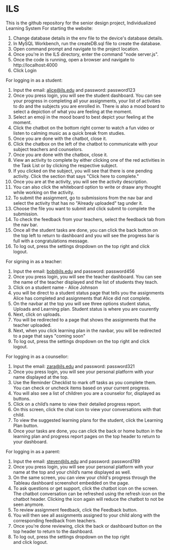 # ILS
This is the github repository for the senior design project, Individualized Learning System
For starting the website:
1. Change database details in the env file to the device's database details.
2. In MySQL Workbench, run the createDB.sql file to create the database.
3. Open command prompt and navigate to the project location.
4. Once you're in the ILS directory, enter the command "node server.js".
5. Once the code is running, open a browser and navigate to http://localhost:4000 
6. Click Login

For logging in as a student:
1. Input the email: alice@ils.edu and password: password123
2. Once you press login, you will see the student dashboard. You can see your progress in completing all your assignments, your list of activities to do and the subjects you are enrolled in. There is also a mood board to select a depiction of what you are feeling at the moment.
3. Select an emoji in the mood board to best depict your feeling at the moment.
4. Click the chatbot on the bottom right corner to watch a fun video or listen to calming music as a quick break from studies. 
5. Once you are done with the chatbot, close it.
6. Click the chatbox on the left of the chatbot to communicate with your subject teachers and counselors.
7. Once you are done with the chatbox, close it.
8. View an activity to complete by either clicking one of the red activities in the Task List or by clicking the respective subject.
9. If you clicked on the subject, you will see that there is one pending activity. Click the section that says "Click here to complete."
10. Once you are at the activity, you will see the activity description.
11. You can also click the whiteboard option to write or draaw any thought while working on the activity.
12. To submit the assignment, go to submissions from the nav bar and select the activity that has no "Already uploaded" tag under it.
13. Choose the file you want to submit and click submit to complete the submission.
14. To check the feedback from your teachers, select the feedback tab from the nav bar.
15. Once all the student tasks are done, you can click the back button on the top left to return to dashboard and you will see the progress bar is full with a congratulations message.
16. To log out, press the settings dropdown on the top right and click logout.

For signing in as a teacher:
1. Input the email: bob@ils.edu and password: password456
2. Once you press login, you will see the teacher dashboard. You can see the name of the teacher displayed and the list of students they teach.
3. Click on a student name - Alice Johnson
4. you will be direct to a student status page that tells you the assignments Alice has completed and assignments that Alice did not complete.
5. On the navbar at the top you will see three options student status, Uploads and Learning plan. Student status is where you are cuurently
6. Next, click on uploads.
7. You will be redirected to a page that shows the assignments that the teacher uploaded.
8. Next, when you click learning plan in the navbar, you will be redirected to a page that says "coming soon"
9. To log out, press the settings dropdown on the top right and click logout.

For logging in as a counsellor:
1. Input the email: zara@ils.edu and password: password321
2. Once you press login, you will see your personal platform with your name displayed at the top.
3. Use the Reminder Checklist to mark off tasks as you complete them. You can check or uncheck items based on your current progress.
4. You will also see a list of children you are a counselor for, displayed as buttons.
5. Click on a child’s name to view their detailed progress report.
6. On this screen, click the chat icon to view your conversations with that child.
7. To view the suggested learning plans for the student, click the Learning Plan button.
8. Once your tasks are done, you can click the back or home button in the learning plan and progress report pages on the top header to return to your dashboard.

For logging in as a parent:
1. Input the email: steven@ils.edu and password: password789
2. Once you press login, you will see your personal platform with your name at the top and your child’s name displayed as well.
3. On the same screen, you can view your child's progress through the Tableau dashboard screenshot embedded on the page.
4. To ask questions or get support, click the chatbot icon on the screen. The chatbot conversation can be refreshed using the refresh icon on the chatbot       header. Clicking the icon again will reduce the chatbot to not be seen anymore.
5. To review assignment feedback, click the Feedback button.
6. You will then see all assignments assigned to your child along with the corresponding feedback from teachers.
7. Once you're done reviewing, click the back or dashboard button on the top header to return to the dashboard.
8. To log out, press the settings dropdown on the top right and click logout.